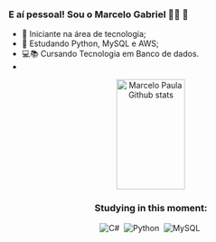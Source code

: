 ### E aí pessoal! Sou o Marcelo Gabriel 👨‍💻 🤙


- 🔭 Iniciante na área de tecnologia;
- 🌱 Estudando Python, MySQL e AWS;
- 💻📚 Cursando Tecnologia em Banco de dados.
- 
<div align="center">  
  <img width="49%" height="195px" src="https://github-readme-stats.vercel.app/api?username=MarceloPaula1&show_icons=true&count_private=true&hide_border=true&title_color=1E90FF&icon_color=white&text_color=c9d1d9&bg_color=000000" alt="Marcelo Paula Github stats" /> 


### Studying in this moment:
![C#](https://img.shields.io/badge/-CSharp-0D1117?style=for-the-badge&logo=CSharp&labelColor=0D1117)&nbsp;
![Python](https://img.shields.io/badge/-Python-0D1117?style=for-the-badge&logo=Python&labelColor=0D1117&textColor=0D1117)&nbsp;
![MySQL](https://img.shields.io/badge/-MySQL-0D1117?style=for-the-badge&logo=MySQL&labelColor=0D1117&textColor=0D1117)&nbsp;

